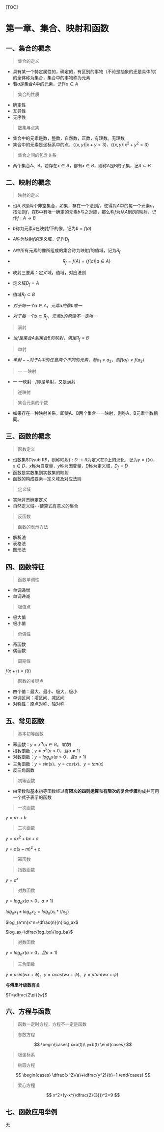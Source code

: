 [TOC]

# 第一章、集合、映射和函数

## 一、集合的概念

> 集合的定义

+ 具有某一个特定属性的，确定的，有区别的事物（不论是抽象的还是具体的）的全体称为集合，集合中的事物称为元素
+ 若$a$是集合$A$中的元素，记作$a \in A$

> 集合的性质

+ 确定性
+ 互异性
+ 无序性

> 数集与点集

+ 集合中的元素是数，整数，自然数，正数，有理数。无理数
+ 集合中的元素是坐标系中的点，$\{\{x,y\}\vert x+y<3\}、\{\{x,y\}\vert x^2+y^2=3\}$

> 集合之间的包含关系

+ 两个集合A、B，若存在$x \in A$，都有$x \in B$，则称A是B的子集，记$A\subset B$

## 二、映射的概念

> 映射的定义

+ 设$A,B$是两个非空集合，如果，存在一个法则$f$，使得对$A$中的每一个元素$a$，按法则$f$，在B中有唯一确定的元素$b$与之对应，那么称$f$为从$A$到$B$的映射，记作$f:A \to B$

+ $b$称为元素$a$在映射$f$下的像，记为$b=f(a)$

+ $A$称为映射$f$的定义域，记作$D_f$

+ $A$中所有元素的像所组成的集合称为映射$f$的值域，记为$R_f$

+ $$
  R_f=f(A)=\{f(a)|a\in A\}
  $$

+ 映射三要素：定义域，值域，对应法则

+ 定义域$D_f=A$

+ 值域$R_f\subset B$

+ $对于每一个a\in A，元素a的像b唯一$

+ $对于每一个b\subset R_f，元素b的原像不一定唯一$

> 满射

+ $设f是集合A到集合B的映射，满足R_f=B$

> 单射

+ $单射--对于A中的任意两个不同的元素，若a_1\not= a_2，则f(a_1)\not= f(a_2)$

> 一 一映射

+ 一 一映射--$f$即是单射，又是满射

> 逆映射

> 集合元素的个数

+ 如果存在一种映射关系，即使A、B两个集合一一映射，则称A、B元素个数相同。

## 三、函数的概念

> 函数定义

+ 设数集$D\sub R$，则称映射$f:D\to R$为定义在D上的汉化，记为$y = f(x)，x\in D ，x$称为自变量，$y$称为因变量，$D$称为定义域，$D_f = D$
+ 函数是实数集到实数集的映射
+ 函数的构成要素--定义域及对应法则

> 定义域

+ 实际背景确定定义
+ 自然定义域- -使算式有意义的集合

> 反函数

> 函数的表示方法

+ 解析法
+ 表格法
+ 图形法

## 四、函数特征

> 函数单调性

+ 单调递增
+ 单调递减

> 极值点

+ 极大值
+ 极小值

> 奇偶性

+ 奇函数
+ 偶函数

> 周期性

$f(x+t)=f(t)$

> 函数的关键点

+ 四个值：最大、最小、极大、极小
+ 单调区间：增区间、减区间
+ 对称性：原点对称、轴对称

## 五、常见函数

> 基本初等函数

+ 幂函数：$y=x^{\alpha}(\alpha\in R，常数)$
+ 指数函数：$y=a^x(a>0，且a\not=1)$
+ 对数函数：$y=log_ax(a>0，且a\not=1)$
+ 三角函数：$y=sin(x)、y=cos(x)、y=tan(x)$
+ 反三角函数

> 初等函数

+ 由常数和基本初等函数经过**有限次的四则运算**和**有限次的复合步骤**构成并可用一个式子表示的函数

> 一次函数

$y=ax+b$

> 二次函数

$y = ax^2+bx+c$

$y=a(x-m)^2+c$

> 幂函数

> 指数函数

$y=a^x$

> 对数函数

$y=log_ax(a>0，a\not=1)$

$log_ax_1\pm log_ax_2=log_a(x_1*//x_2)$

$log_{a^m}x^n=\dfrac{n}{n}log_ax$

$log_ax=\dfrac{log_bx}{log_ba}$

> 对数函数

$y=log_ax(a>0，且a\not=1)$

> 三角函数

$y=asin(wx+\psi)、y=acos(wx+\psi)、y=atan(wx+\psi)$

**与傅里叶级数有关**

$T=\dfrac{2\pi}{w}$

## 六、方程与函数

> 函数一定时方程，方程不一定是函数

> 参数方程

$$
\begin{cases}
x=a(t)\\
y=b(t)
\end{cases}
$$

> 极坐标系

> 椭圆方程

$$
\begin{cases}
\dfrac{x^2}{a}+\dfrac{y^2}{b}=1
\end{cases}
$$



> 爱心方程

$$
x^2+(y-x^{\dfrac{2}{3}})^2=9
$$



## 七、函数应用举例

无